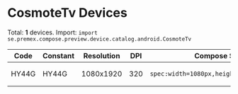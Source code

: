# CosmoteTv Devices

Total: **1** devices. Import: `import se.premex.compose.preview.device.catalog.android.CosmoteTv`

| Code | Constant | Resolution | DPI | Compose Spec | Preview Usage |
|------|----------|------------|-----|-------------|---------------|
| HY44G | HY44G | 1080x1920 | 320 | `spec:width=1080px,height=1920px,dpi=320` | `@Preview(device = CosmoteTv.HY44G)` |

<!-- Generated automatically. Do not edit manually. -->
